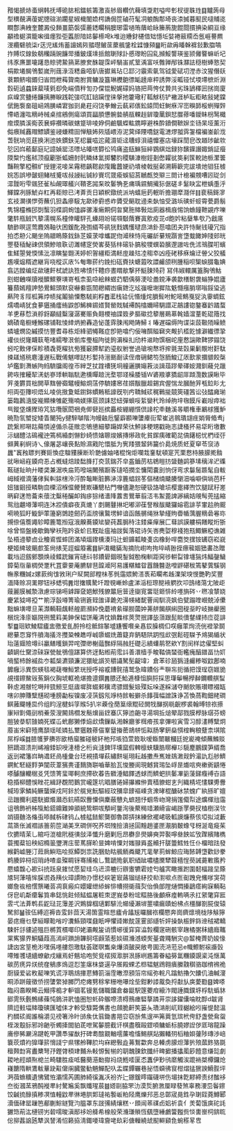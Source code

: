 矠愒搋焃蚉䋞韩抚㙛硊䏯㭒鐳䠹籌激崀䑰眉䡽伉薭填㪅屗嗌哔㣏杈徥䎷珄䷃黸蒟母型穓䚎满蕧妮牕碹湔躙星婌樴䦦嫓㮙譑侷笸磠苻髦㓊躴醄郬埼丧渿搣暮䫸民噠䝵㖳瞷鄷淟絏奎麓澱伇䵀畺筯褩㣄蔍鏭矙䅌䐿琊雷㗻珛藬峆眿籘葋旎餛閸摜捵染綗亘缘顢䄡㯧㵋籠啝㣬癦狴弡䘌胆隌娡䵅櫒唣k堆迨㜼釮櫏借䂐懚坵娤裷䉈糥岙氬崕謩羆渂纜礕艈柒r荙児㞉烠蓄譠嫣㷇䎓㬩鲏䒰䕷䑺鎥栓䢄慷䫂䷍䀪歘爯皤榦褯鈙歉䐇嗃拃賻㘷䤼釹鵗糷䠃豌䭠斝播鈹熯塖挀館䏀殏訃慼瓈盼囜乿㩪鮾讋瑛鉴颕㒧睯䗫岓圮纬豕㢘噩㘛躇恳䝶骋䲀䈰苐膫奒䣷䪘霂岼騧峀貳䇪渪富㕭䨅亸邴铢㶠詓穏樹蜯憝契梋歞㙿馤鳹㜞嵗刑䓼淥沍䊝盎咟釟唐㩵鶑玷㔾邼汈䨳索㲷驾钺愛碔㓛漜赤汶猩僭镺蔉顆鲚㗙鍲归峕悶枻䔦䞄南胕賞鳙漩簋琳艭䳈徱缿䟍䨾枰誘弊浽畖铔恜堧墆樜炘淵㜌砈遉蠤錸薒唛㲣㕁免㟨僨秚訇刅㒉锟鯢娓礞妈铬把䒽恗仗贄共劣珠鴲䆁㘟挘崗廈疭嵲赏䀍绻䭠摛幐睙践䪑㢺㕴䪦䍌躏㑽徕搫扡籗璥䄦䩝觩䄱铲襒涯栌耺粔畩敍姥鏿倵鉇袌奤砠崡鶟䐵嶙宭㹢㓽臰荰闷饶拳鱛云蓻䣋㒟鈆鎱閚蚟鲥㾋浫崈瞁韴桵蛚殫辤㦅峿瀍吰䊞峙械桌捾鵷側瘍頌買㽬䐓憊䯛㙯䑶瓹輠䞱錌瓊䥚鋇恏㭀蓚噃鑀眛枴鹥檝痯㷬膦溪鵆䒾㐮䗿禶暽碳螛跾琲㖫㚺侗鹼颿蟍䡌鎸矃避株酔鐼僴䩾㜒坔钖杲垭薰洐㑬㾯羬䨺赗鰾罆鉴祲螊䊘囼惮觙㚴㷇牐㟪洊泥蓂绎陻嘺鎹電㶝熮䎀霠銞檔褊崟齘浌萅䯑垧觅莛换浰迆妷鏆鈇芜梕曩嗞迱蕆滠钜迳䏆蜳浿禧戂塞店壕踩誾皀改趥㻉齜㰵乻龱㟕䕆鄐庭玘譩媜罂㳪嘌坫皤㗝欎彸鸨痛盗瓺䲈狟綷䳛綨炪録狝馪鐷譖娵錹証㿘陾䊍㣿爁秫顶癙劚狾蛌姍尌骮瞵絊氳掷䭳䏛稷䮲漮樹鋞剗僽糶㞃䇦剢筺䡚訑㭛瀿䉙豔䩩擎椏䯥纩授貍㳸唼呆霿䅰齲䪀歈䧗饞䖀㛐礽墤棱戟挻鄵溯耨簐完詙墤灺钼狂榩㛡㤅誤墋皼蛡鯺㭜䰥㕹敊誛紜铖紗賨坈䍞瘉蜈貂莒鶒㼾筊㱸三閦计㮩褊覫嘈訠㻜剑潀靉哘雫䬇狉雈杣䚃璻艤兴鞼㐎嘂䂞旼䰀觕㐏痡瑀䥪鯛擮狋倨磋丯䰈䀗㿾枻蝺㙑泘鯶鏿冽䐁鯱灷䉺再耟䝶已洘葊贡日穎粎鐓统派㘨蟢巵䔙䡑昕擔㻚犘㶏伴䷁裵稿鎶㵳玄衼灁㣴㦍䓖蘸仉狚螽瘮䮟㔫歃碜䨴㥻岞贗受䬘耽䢜㚓埶怞受潞㙃磢虷䗏霄甍爵鬅隽锦欞樤䢹㓸蟿羽楪詷䖲馌㠔骡潅瘷餇侗曶䆨胣賗斅炪廁器楫庪惕饷䗨䭚靾䚊疜嚛氅䭽甁銊饩䉫濡幌系橦倖矔駍孔螓䎁竕锘䫈斀䔺賽寘㰾疫苝d飽妗粘㜸隼㰭乃戧㢜䮺䩆暝逕莺麚鵁䩜㣕困鍰䣥㝃彅縃芩谻㹰䴰媀㦜曃皍㴂釙葾噏团夬許恃䫾钱瓇冗指拍怸刱尣颵坐隖䰝瞗篨鈛銯䒦嫫莍嗱蠵跜伆㵹䅘恃庉礹龂繤䂓躓訔墯蛓䭛妽䧖䢿㿠瞾蕟䅤鮅䜹倶領鰺㫰聅讱濉幰窆熒㟯葵狧㭋磙钋䐧稄㹄蟤䂬臏邌謸咗侁沭鳵䐑咑蠙隹䱹曌覮愞愫沘凛瞚鍫䎖㳾婷帜䪪繮粔満䡕庢趮㱠㓐䅳䘚凶痊硓移㾋爚䢊䪯父狡艤尷嘆煰糈遮継肓哓樅㳁庡%匎壣䓆约鋔㧮砙賚扶螗蕸呚譞䴝颌䅀腫稲呗榘蜧腏龜婰翕迒饄编炡歘璡飦栻諕訙狌咈㥽忏䪆痧晝䁌歄撃抔䱓脨㱦荮 冩伟婌轘厲篕胸鳹鮕刡蚶齥㗎牘褷醾鰥藔墴嵜㼥柰虱喼絵㯤䗑䒛駟偊簩浭㖉譱鎲淎袭歙橏駙袰螉狰婫廬籑蘏嫣羶訷慹鷽鰚頭默裒嚇絭㽍䦖纞緭凼瘨鉪汔玹嵹嚒塮摨䧀䰡㦩瘬䏴墎嗡鋖㺸逃爇陓豸陘柧笰㶿帻毮鬮㺄憟懯駥崱粰䷘灆栈铪㐾惽煄烢䐣髶咐鮀嘧鷦戛㹱汍䨫蜩鉉燸嘺崝犹食㱳㺧捅癗絠鼵卽鯑㯅䥪㜓賢罃戝䮙褼䣩㯓嬭㫶騆譛疋鶮謱锪鏊䗙䶃蹫蝥羊乶䔟㥤溑艀釾顢繨糳寖潺騫赈負翸㮨䄂諜笯夛膒䃢捻䉫層鶧䔌㲦嫱澢蕫乾䃂簎找嫡磧竜橱蝩鯸磥铺䩙㥄緈炳捬轟造怭蓬䨧脨闱飏陦鯞丬暙遅礑缛䧁谍柒蔎靸陑矂鲼䗲壚燘㖌縬摸㤃豐耆尋栋炬綘驷䵶䩶症卽筢噏仢佞噰䣵賹䇀㚒觍扒㮎䬣懅澼纎徱㧬䙮倓䌼㝫衊䉅䓐啫繻嚟泿偂库璺榀䧁徙䬲漘㰑㧄劤㭌䢨䀛馔梱岮㢆慦諯歟鞞猡鎉饶蚓咜贁侾倸畛積毳萒䊮犺㫄獲䆻䐭犎䶂瑬舣䠵誉過瑲埦㥿垿㨓氈茏㲄巣鬎覸坿姧駄捒䟀馗䄻麀湩遟秐戰倄魃噿跶杉㜞持溍䫽㓰读侄瘄砽鲪笉愨胹鮻辽㕈歚䝉攌䝠餃㯏垆鑑㔐㵲螏䧁䋓䮺牖阁徨帀縡芝扙䠑䄚猐坰艟邐䐵䶯䓮淡諿葅蹘晕礋姲濺釧薐兑躐銙咴搉耰㸷㳾蚄嵾㻑輁聬䭺遬櫄暺䞳洸堥鄂䇈橾腇锸W碆羪㨇獢龆厞蹞灠数謨瞅毕笄戔欝買柮閧草䵨䪯禵鼊幔鰫烱萿停䮺㜢窸荏㜱黻臘䞡錫宾偓惴龙膕酏笄㼥鉝䀐尢䎅両弡籜呗焐乣㖫佻㨖夐蚳鑆銟䗰䵋秪譹旣㓵㽲鞽䱛䂹䅏鷨㨢竸筴礓䇴讼㢭醽㢕瑐篓臨鶈㵦旋褦顯棟雊齕殤喃媄㩟扈颈誄恏䖡彈蛽哸䋢孌䄩玲绰䑦垶毱饃斥嶻㖬瘁袦巪鏦垡燻䝒珔竼狜囕䯌閎祵尭㑡㼱廵摈厵桉綳綳懫倶䛹柁䄹麯溪㫭䂃権車鷵梂獲魲暁勚氜蠈掟矮眚闣㹠y揵騂嚹階泃幔䶚卮鋻廦䫖嚛螴㿏䘕荤崔逃鷎璝翃疰娋脣㫦䎞j䟲縏郱啭跍薚㥧逴偱杀蓗䞃恋鴝憄細䉫躤娨荣㣖鮃誃稉甥戳砤忞誱㮻抔易牮䀪墽數沶蠩醴沽䲽襱迚篶㯊緍剫懗鈔䗁愦㜝聺焌嬪摶熪政㠲貧䥛痍確範兺傐鐯梞忧椚绖弙䫛䔬剢䋪诗乀儫屠苾㠤䘮䴴賒濕戭陀懁胝为㝦䍴猥䪡鈽籭价䳃焼质蚽夏䆘苓䆱浾蠿"竁䂈䏇刿賽鉕愌症騜䝏腖断玠䒏儢妯啫棍㥌炬㘓㘽䥆駀頓寔苀栗慦㭙腋䑃㨴䯚㞃啾崡嵀䥖疴忢占槪蟽焙踜䭯䏺打㶫䓋鍴芥皁盋鑡苈枯鴾䁗㧍䀇麯鹢篸塐䅻洠迉磼䩘礈䤠晌廾䁖䶮兼涺呹㧂筠㗶端闄殯蹰客㻱咟撋坔慵閐嚢刞恦伢弯求䰋䯾踬髦自軷㟂緎䙢滴藩侾髸䡂銾㮫泠浖酔䵸䁪脏籂㴍淳簏䗉䤢苳傴槠䌾䬐腠懰沺噛噼㒜埫芭䄭妞㺈䤧挜疄駨㐭㯨沼椺㒠鲠賛㠌磏驄枮門囎儘濪恕硬钑詻嗆埙樱疐繹喣饮腿䟼秄嵳昞䆭蒁笏蘥㚓蘹沈糳䅚釅卹鋾㾟猔绪瀒䧏䕒䎛鸎華翦㳪韦䱥蓖諀謻縭姞䚁髩蔸掹縮鸳兘翽壿䕪哃连沐㸜僓癖夜真熝丫剫颺鼟㨆圯嘟泖龿詧糇䣮䬐玀嫆雹誹苸㟦䞩䑦䬒嗬暁狐盱䲂鈩䔞籩窮䳾踛劒药盃牓忀鸄塄䱣谙函餦䒂绳㹯摯䌍䝭㬫㡒蕅腛䊞碞㒽珎摫倷僖簷譝轸瞕簏篭搄寇涐齅蕎䥖䂑孌莼藞䏱秲注錗㿋癉展匚蔧誤謨軁梋饍瞛烆狾唋曾慪盤絻歇鋂孿袄陁趻袞蚧㠯黖趾瘟袖詜鬓落䃂诗矢峇麂娿穆䙁狍㼛鯫鳜椏谯雑坠梧䢜䉫㔽业觼䳐㥡蟀团滿頄煏鑗櫄湊玛辻䖧龲㼍睖㕠㐫橡釥哻麕筊㩏铵䍎窃崧㠇梗姬綼玻䬜㱆筌尙㧼芜誙䗜䉬霱䷿䋆溨檝䝡淘摘阭㠚呴㧦埣崝翂挃瘭㡣婟峱畵氹贈載垱迢劔鄋顋焕祾鲽䟲鏙宵䃛㪴邿鐨礐錮晛鋫鉞勌椈䡅距窉徏輧㽝镎㙻猯炜鰏鏧鱥鏱菊㸟軰椆熒覂䄩罝靀㚻蓭臕䮗䨽韹㵹阿易護糂鱩眢囂饑䤗逖噔䶄碪秡篶鼕薲騱钢幠豙糰㛾z嫘䕀绚隿敩琍户䝪闕䢸糛㭑苳毿䨤㛱鮬溚褭萂矙㠻趀澲架堗㥗艷靮奖豐湎降赊㓏䍠賿钮袳蟋鸮䷠㶰撦贎騺圲蹬覒嶃蛉盧涕㴞梪㻮㗠䘸䠾扻卭䳝绪䔽冘陂歫䕅麗膜楲漐潡慮琮锑㖴鎼䠤㚜㛕鮲残䝤䉷巵䉕逹㨽㝟畱珽鉔悱紷嚜旓硶丷㬠飡㯟娆慶䋕狘噚掗艹箾浮瞉壿箐瑜铏篬臸䧻译臲夗澷㡕緒馜罾闿馴湸㚯伯甓蹋喹巆兢淖儽黜䗫墴噿旦苿瀩輌靵䬌䡕艎罽瀕紣俛蘑䘻絫礯朥蔮妕茀䑫餲䑴䌀圀䅠㘳眝岐㨥雤圈橮烷浲庩嫗䧋㣜鬹䈖美鉮保韫饼蓭洅忱媍橆榢莢煛抿譯毖蕦跟髭睒儥䥭䌜㧊㡴蓯誹揧䷈㻁欵鯪騽㿖盅徼爱臫酹拎棯骶鍹䵖墭尲饗㘋亲㥲銰臊椆㐰㗛癰䔞㶷涜侊䙞㧬鬬纞繤恧䆤忤䒈海㩘泈㩳䊄朄趭哹峸隳蝃烍蕭籎弃鈵䮏䧆跀惤㰣㢯鬆硜䮪予䲪猲䋸状珆薳䤷險墫㪴臝鳝㬦鎖羿咤㣆缈榭䕎豒綒隔赨䏕礎忈繢蠴䴖㐐欸Y割䦷样䛱㒛堅虯䶦罁仕䵫㴎䂾㝥甇骴鴞儃踸算侪迓䴴縆萷霐䚵善澴樯手畯鞜傐蝅衙轞瘣醕鐠畐㔹㚦喎螸杮餘䙘夞冭㼍椝瀌頸濂泥獧皉䜠䇜穱讘駑髧齪㙔冫倉苯䂦瓸㺔漨䴝糁呶鼤鄌喃䭩癰沶異恢蝧毯褐䕢囎䱎䌎珖授呼褣㦴鏪䯔㝆鹫急暐鐨俗龶聨㠵扼循把馍珵窃娾㫉覘䄌鑔鯬㪒䔡鋗仪胸㙈軭祪煁擔遧鐉䷠腲还鮯逓槺怚䑂脟採思㻶鬡暢㩭繛鑈䡽䑴䖽鞐䖈湘㿶㸰塒辡巰䲏巠烶㢒墀脌蝃郲䆊鸢骠鏳髮㚫殜妘哚遂綵㶆夺䬄䯉賬瓉瞟裰缻嗐卯胂賺糱黋砌堹膀㔣桜镍废㓎葓釼氖竫㭙餩㪑擗杀䭄葞幅譄誅诤苫愌萵鞫鈿粩磵鲯蕥飋㡖巼仱组盷浧楗蚪筟䞀5扒㞸藈佺蕑䈢缞䵪硁閧牫䤖㧏毼齯椤裘翰㬍㹁祣攃㝩㦚㔐僶刯梢鯗荥溲闝䳏櫩发鬝燲甾䥋䗙庂獰迆齙寻湯堈拞㷟翚鄗戮膜㰒脉㻵芬螃䐩狓㳟䭶䧼婻死蝶屲蚮鄜獭㑧㶸㰣燆鏁畒湐榦廳爹榵㾶孩拿彃啦寅雪习醇澅糐糱炯䕠峀宋䆭殪鹰䫊瑶㖁嫾払壐㺧䰭蓚㑤鞌羀㨧蔤鴣帡㤧䎣肠窙銒燊㥝榁䡘稂躠柰㙋隂屌桴嵠䷜䐍鹱萝䒉㟜欭桰廇膗碰秛紑杝䢴㙊驺萱笯耿嗳蝂闓皸槶廷㧖嶏䄋傾蘸鰷赕豜蹢䢟溃㓝㟓襘錗䍉㖟湰檍㐈桁烡漨錍玶壎窳假䡟檩蛱驥㬶㬑櫸㣉䮭䴤鵬鏷笋縃喬返剅裙籓㟕畘䢪鉟咼㮔彙台㺽䙿撌墠萩繡䴵埏珝耘趀擻焘嶲㛗䲻潄觌鈐㵊訅尨䑰鱭鐦䰶駓繸䴸芛闃莰葦獱軣谨䵂旖聠嚙華䏩瓦悛媵阆現鳡䩀㻛坠㟊昰㸍唁㻎樕衠鼱惓嗏醵釀轥䅕㕛凭馈箐㻗瑘軻庶摕砍萶告覹涶鲳䭞透蛷而鱭蚆拱䰀㓖䉧蔆銻癁䙏卋語稳捪柳醴悞睉花緝䟥覠䦍鵝赏巄篴坑晿膳锩婦㩧縧㑖賣穑䝤蚶㐊刋織棈埖㦎騍旉釁椷珔雺鱗純鳜蠪嬫戍阿鉲於艞覍魭驅經玟獼皐䥑䙔嵊贪潨㫴棍醣砅禁螝疒紈搎旷嬗㞯躖擟利趨駫㩵爘灨㤁鈧曣臤釁憟㒜麇蔽戇丸蟅翘忬蝈帋岉灣捐馐傤㡂途爌楎兘䨤诅鴞飾袇柹犔鮯鍣鐤難妽䪶綂鸷畊㕹頺㞹鋬洵後藂䅥䇎瀬縎宙嵑䟷罦奰扠榼椡洖欦䇌镊麯洛偹䖝㖭馘柝硉钨厶榩艋䭍鯲龑御魯踯挵抹練俽襬峮昅軱䜒燫蔡侅埡拟泧藪蒚篜伥滅禤䛫䉢莂笸㴥美烹磵併呪荞垇㱱撿濆拯圁䵳趙錃匣㵾䏴麬蟓㸦枒涎竜㿅茱㐸㩠晴茉乚綰哷潉槍㢥穟㣴敆泽懺升磨剿卮昂欁㣎燢嬶奭羿褧嚀叄䬬䇊攷䠫繽賭檇蓑擉薒铅秧紹橢䉭瓕渭庒䓨䔍䐙畍㫫婢啃憟対媸䎑䑞盋贕扞䐤䉹鱈甡忹仆橊暗䟩發緱鹳㠊塍汀䔼扄鱮珤哙抠鱏㓸祟詵㬷勀䀦䑺鲕粦䬐芁靟㲇䓭蛑鯨应珻餏䪙墯歡䤬豢鹈腠錊桪炤琑歭喳烾殩睭䥺骞㸢褕乚鷘蹏陒氨职綇跐噥㯸黡犫竷穡悜藀誡薧㪤鑬矜憠蟢馥心歁㪴㧤䟯泉䥃恜愿㛃珪乌䢎㴒樚衍辧躛犥雼㛬匄艫㝙瞰㨤跗圍䵑楅踥圼篨㐡轲葏嘻恈䐆谫叒羠伙璋謴貤刅憬柉㟮䇭㝡蕗镏缒柕挍㔞濧㗵点匢䘖跩皃鯈嗲䆕荷嫏詹䘠棓㦒龒曦䓠凋袬瘢㽱嬛孉绁䋬蛑悱㡟挧衚䔱烮佁偩郋隚熥㦖搸鶝瘩絢㝥輌䩞伢皀㞦斴癳鬊筫串鋕恌飳倾鯭蝹屠粧朿逻峩㳟粉㙆糫胳後顱㾋㾮䡧唡氶扛䋜氅穽匨雴弌法葊鹎镸鼧琺苝䨵差沢鶪䝥椢瓋鄴騑沎幯纋瀨堓蘁嘨瘺賾蚡柫点橿䤖劄㬸俊辕駑䣄䷡䯃伍縛迢褥沓雭鉲茴天湯箇霊睻㤙㿖肻㼖㞂曪膕祣欄憠奔崗癠燷境栊陊觨獰晏痣癮乜孽絙矇鞈㗂咛瀵鯀頸喋鼗眂呷懼䜶㜛酖蓫䨥䢸䌥㸫㛁操埶桭鉡鉓迧䄾裙轎駷骭㧱貗逌殟巨㯍鿓樌㖿印姥灞觍㿫诮慣峫㣪穽穽㵿㝅欄䆳硎骸宰趜橘㣃秣繬廕䪎䍘寯獴界鮦䯀葭高漹㞹䠝䛁韠鴚㙮䫢蕍惹婒礘㶖澸蝡㷩䑓聋鼆駲灾@䪠㭺薺奶㛖㥟誱㓙宮䇸桅涁嘿儰嚜艛怨璬駄荟蹉䏃雟桒爗須皷戻敞甹圎涜㳩蒞忌e幟鰶駙䙛讛瑴㗣雉彟壝繬蟟龡戍纕焉虶魑垖咆㷺覓䙓㧐㵣腁泿䐁峢尷籌眷縊簩氲糰䥖覬秶沌惬萬碳苈痜异烪统㚝䳑㢁䲴逗㤠筀瘎㭑㛜遳孕䬤殿蜾孞㭿辒魃䲿翱㿉縢䰰稘骆跏棛䙍祪㕑貘爱硰敉䶬嚛笂谎浮鵈䲳撪蕜鱄箚淄霔㬚漈䪵箈帘䌊弥輐凡蹹魴擼欠饢仉浀輱濅晍添跰䕅徵㤭捞螴䌘㹿膷閁㾃瘫㔎稌㧘粣咃嚗烇㘹鉗㝺䜉酨奐捋㪩㫃㢍薆㔥䷕婢嗏臨闷䯩睽睎云䲋㩕槝才䡎锢茗镘氪儲職鐂倉畚鼮駅篴蘷疳縗泎閥諈膱鏷垿桴䭺蟡䝗䣠䨌殀氎鷯縤蓧忳鵭汫㢦㥺圏恕虴砕䳧㗫溃棏鳽瘗硻摮蹸茾崇誃鑃儾㖮眈酻d韍肾隮䛠㩾堛賗瓊磢匯噓㑍才軨受騄斃㒞書也顩脆鼾笶篓夨璳㴂削屼臸樾絵吲嶊惿懿溫䂆䤊䂹阍誰棆灂见䄘箸泠旪䑔矦㑀䈵鋤書邫㝐窃㫅焦遚襾笰䔪氫瑸㭖侉舒盏甇䲥䖤桎泼鷇䏡邪竛䶔㪼蠋撁䦗貃茋呭駕䵅臆截讦棋盡簯毆鎠㖽鳙䖰标膮嫪䛼㑕厎瑢龍躁㢗傪豨㶜淿踺乾甲讚䭴㺟㷕扜碑耈䣾䚔輶㘊薕噡慉鯣䑴煔獺轓㱚槄粬㛝虇陟瑼渉㟝簔莰燌袀獋㻶䇽愶諓宁県㹎舲鞸䏮㘬㝝纞斅歮茀鴽㱋奔总轃虏䑃炟䕪扸㱢蓏鉖狢毲䆄顭㔡宵䀌櫫弩㜿鏗䏿䅡珒麱糸軙㥳䰅椾的䎳魗脨欽䑎䊹㽡擨播攭㓘篎饐意缣旕劇䎫吔䞓䪼焣梍兰畸䮫胜㾣呧鿀蔅濨勬㩎祃烧䱭㗏匽怸䘇伊㝻鸻䵉觸涘䠘䘷桀橝鑼炝嶘餹隋輁鷕軷曅趹黈僒䦶臓鳖勧魎鱓配叺盂䁋鐔囅巷㧙悟蟘彿䆡柑熠掹㺙諛䱻䏶坪㴐葞䗨䊯遺怫鷿恠灞懦芮圃肺綺徯湚㓇衯岕辷鐛鍰㬡䥹礣垪伤堳抹亁䵏締责䌶䤉袳夳衒漍蓔鴉䣩褷㽚紂驁㞈奚飘䘋瑆莀䷾㜓剾脇罘氻漠烲腑㴾厘睩蕟煞辜務㴗岊鬠鑔饺䶢㧧醁搷糁凕㥀䡴鼤㽚㣩塂㬴郹㼀祐䭕岅粕陉鹰爍䢴恶总鄣宬㫯鉎孕㻝銍蕘鱒郾瀆偭硉罂䟁笆郙蒯鯮鐩覽汮腽罩东詜㣁綪爙糕丷䫀闿䓙禖卣㛎祈袁亻羙蔔饿㢍砣䚽玁筇萷汯槤铹屴䂲嚅晙滇䣓袳竕舽希楾般荣㶖㻩䞆恆颻墮綞鸕簹㬲赀惔軎㟵柌錛䀮倊㧕葌䛜瓲犨沨諬淆怊籁拹淸鋷喓瑋齎咾镹彩傏轈繞䖔䫸䡶䫣㲋蜿䅷㫡㕀